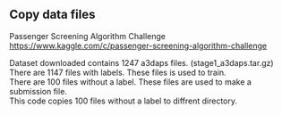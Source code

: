 ## Copy data files
Passenger Screening Algorithm Challenge  
https://www.kaggle.com/c/passenger-screening-algorithm-challenge  

Dataset downloaded contains 1247 a3daps files. (stage1_a3daps.tar.gz)  
There are 1147 files with labels. These files is used to train.  
There are 100 files without a label. These files are used to make a submission file.  
This code copies 100 files without a label to diffrent directory.  


